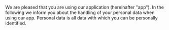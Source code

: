 We are pleased that you are using our application (hereinafter "app"). In the following we inform you about the handling of your personal data when using our app. Personal data is all data with which you can be personally identified.